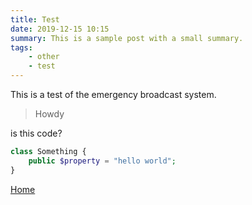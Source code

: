 ```yaml
---
title: Test
date: 2019-12-15 10:15
summary: This is a sample post with a small summary.
tags:
    - other
    - test
---
```

This is a test of the emergency broadcast system.

> Howdy

is this code?

``` php
class Something {
    public $property = "hello world";
}
```

[Home](/)

